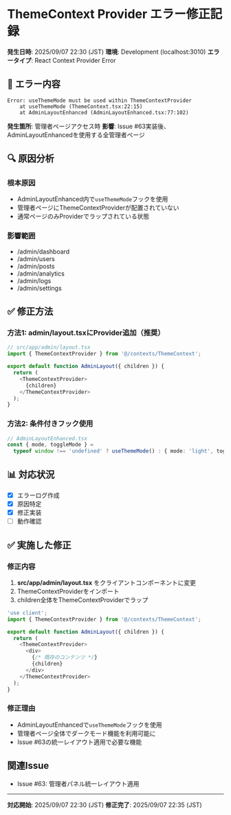 # ThemeContext Provider エラー修正記録

**発生日時**: 2025/09/07 22:30 (JST)
**環境**: Development (localhost:3010)
**エラータイプ**: React Context Provider Error

## 🚨 エラー内容

```
Error: useThemeMode must be used within ThemeContextProvider
    at useThemeMode (ThemeContext.tsx:22:15)
    at AdminLayoutEnhanced (AdminLayoutEnhanced.tsx:77:102)
```

**発生箇所**: 管理者ページアクセス時
**影響**: Issue #63実装後、AdminLayoutEnhancedを使用する全管理者ページ

## 🔍 原因分析

### 根本原因

- AdminLayoutEnhanced内で`useThemeMode`フックを使用
- 管理者ページにThemeContextProviderが配置されていない
- 通常ページのみProviderでラップされている状態

### 影響範囲

- /admin/dashboard
- /admin/users
- /admin/posts
- /admin/analytics
- /admin/logs
- /admin/settings

## ✅ 修正方法

### 方法1: admin/layout.tsxにProvider追加（推奨）

```typescript
// src/app/admin/layout.tsx
import { ThemeContextProvider } from '@/contexts/ThemeContext';

export default function AdminLayout({ children }) {
  return (
    <ThemeContextProvider>
      {children}
    </ThemeContextProvider>
  );
}
```

### 方法2: 条件付きフック使用

```typescript
// AdminLayoutEnhanced.tsx
const { mode, toggleMode } =
  typeof window !== 'undefined' ? useThemeMode() : { mode: 'light', toggleMode: () => {} };
```

## 📊 対応状況

- [x] エラーログ作成
- [x] 原因特定
- [x] 修正実装
- [ ] 動作確認

## ✅ 実施した修正

### 修正内容

1. **src/app/admin/layout.tsx** をクライアントコンポーネントに変更
2. ThemeContextProviderをインポート
3. children全体をThemeContextProviderでラップ

```typescript
'use client';
import { ThemeContextProvider } from '@/contexts/ThemeContext';

export default function AdminLayout({ children }) {
  return (
    <ThemeContextProvider>
      <div>
        {/* 既存のコンテンツ */}
        {children}
      </div>
    </ThemeContextProvider>
  );
}
```

### 修正理由

- AdminLayoutEnhancedで`useThemeMode`フックを使用
- 管理者ページ全体でダークモード機能を利用可能に
- Issue #63の統一レイアウト適用で必要な機能

## 関連Issue

- Issue #63: 管理者パネル統一レイアウト適用

---

**対応開始**: 2025/09/07 22:30 (JST)
**修正完了**: 2025/09/07 22:35 (JST)
